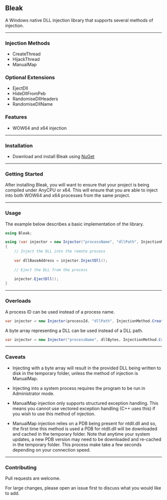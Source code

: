 ## Bleak 

A Windows native DLL injection library that supports several methods of injection.

----

### Injection Methods

* CreateThread
* HijackThread
* ManualMap

### Optional Extensions

* EjectDll
* HideDllFromPeb
* RandomiseDllHeaders
* RandomiseDllName

### Features

* WOW64 and x64 injection

----

### Installation

* Download and install Bleak using [NuGet](https://www.nuget.org/packages/Bleak)

----

### Getting Started

After installing Bleak, you will want to ensure that your project is being compiled under AnyCPU or x64. This will ensure that you are able to inject into both WOW64 and x64 processes from the same project.

----

### Usage

The example below describes a basic implementation of the library.

```csharp
using Bleak;

using (var injector = new Injector("processName", "dllPath", InjectionMethod.CreateThread, InjectionFlags.None))
{
    // Inject the DLL into the remote process
	
    var dllBaseAddress = injector.InjectDll();
	
    // Eject the DLL from the process

    injector.EjectDll();
}
```

----

### Overloads

A process ID can be used instead of a process name.

```csharp
var injector = new Injector(processId, "dllPath", InjectionMethod.CreateThread, InjectionFlags.None);
```

A byte array representing a DLL can be used instead of a DLL path.

```csharp
var injector = new Injector("processName", dllBytes, InjectionMethod.CreateThread, InjectionFlags.None);
```
----

### Caveats

* Injecting with a byte array will result in the provided DLL being written to disk in the temporary folder, unless the method of injection is ManualMap.

* Injecting into a system process requires the program to be run in Administrator mode.

* ManualMap injection only supports structured exception handling. This means you cannot use vectored exception handling (C++ uses this) if you wish to use this method of injection.

* ManualMap injection relies on a PDB being present for ntdll.dll and so, the first time this method is used a PDB for ntdll.dll will be downloaded and cached in the temporary folder. Note that anytime your system updates, a new PDB version may need to be downloaded and re-cached in the temporary folder. This process make take a few seconds depending on your connection speed.

----

### Contributing

Pull requests are welcome. 

For large changes, please open an issue first to discuss what you would like to add.
